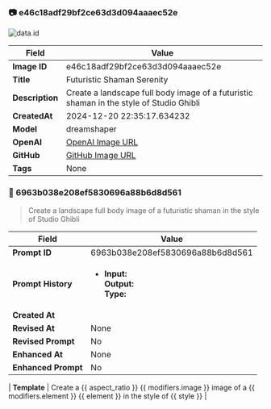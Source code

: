 

### 📷 e46c18adf29bf2ce63d3d094aaaec52e 


![data.id](./e46c18adf29bf2ce63d3d094aaaec52e.jpg)


| Field          | Value                                                                                                                     |
|----------------|---------------------------------------------------------------------------------------------------------------------------|
| **Image ID**             | e46c18adf29bf2ce63d3d094aaaec52e                                                                                                             |
| **Title**           | Futuristic Shaman Serenity                                                                                                       |
| **Description**           | Create a landscape full body image of a futuristic shaman in the style of Studio Ghibli                                                                                                       |
| **CreatedAt**        | 2024-12-20 22:35:17.634232                                                                                                        |
| **Model**        | dreamshaper                                                                                                        |
| **OpenAI**         | [OpenAI Image URL](http://192.168.1.85:8081/generated-images/b643384022440.png)                                                                                |
| **GitHub**         | [GitHub Image URL](https://raw.githubusercontent.com/Caneta-Silva/weeb/refs/heads/main/images/e46c18adf29bf2ce63d3d094aaaec52e/e46c18adf29bf2ce63d3d094aaaec52e.jpg)                                                                                |
| **Tags**       | None                                                                                                                   |

### 📜 6963b038e208ef5830696a88b6d8d561

> Create a landscape full body image of a futuristic shaman in the style of Studio Ghibli

| Field          | Value                                                                                                                                                                      |
|----------------|----------------------------------------------------------------------------------------------------------------------------------------------------------------------------|
| **Prompt ID**  | 6963b038e208ef5830696a88b6d8d561                                                                                                                                                            |
| **Prompt History** | <ul><li>**Input:**  <br> **Output:**  <br> **Type:** </li></ul> |
| **Created At** |                                                                                                                                                    |
| **Revised At** | None                                                                                                                                                   |
| **Revised Prompt** | No                                                                                                                                                                      |
| **Enhanced At** | None                                                                                                                                                  |
| **Enhanced Prompt** | No                                                                                                                                                                    |

| **Template**   | Create a {{ aspect_ratio }} {{ modifiers.image }} image of a {{ modifiers.element }} {{ element }} in the style of {{ style }}                                                                                                                                           |


